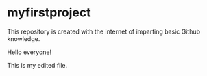 # myfirstproject
This repository is created with the internet of imparting basic Github knowledge.

Hello everyone!

This is my edited file.
